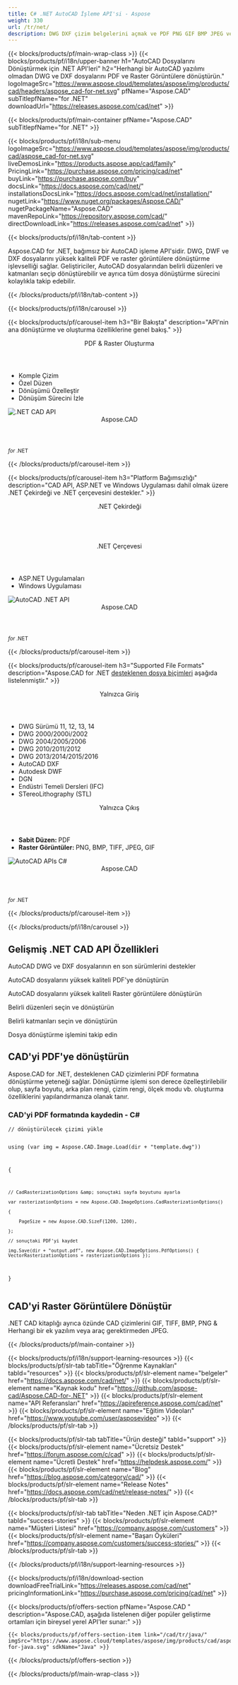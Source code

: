 ```yaml
---
title: C# .NET AutoCAD İşleme API'si - Aspose 
weight: 330
url: /tr/net/ 
description: DWG DXF çizim belgelerini açmak ve PDF PNG GIF BMP JPEG ve TIFF formatlarına dönüştürmek için C# ASP.NET VB.NET AutoCAD kitaplığı
---
```


{{< blocks/products/pf/main-wrap-class >}}
{{< blocks/products/pf/i18n/upper-banner h1="AutoCAD Dosyalarını Dönüştürmek için .NET API'leri" h2="Herhangi bir AutoCAD yazılımı olmadan DWG ve DXF dosyalarını PDF ve Raster Görüntülere dönüştürün." logoImageSrc="https://www.aspose.cloud/templates/aspose/img/products/cad/headers/aspose_cad-for-net.svg" pfName="Aspose.CAD" subTitlepfName="for .NET" downloadUrl="https://releases.aspose.com/cad/net" >}}

{{< blocks/products/pf/main-container pfName="Aspose.CAD" subTitlepfName="for .NET" >}}

{{< blocks/products/pf/i18n/sub-menu logoImageSrc="https://www.aspose.cloud/templates/aspose/img/products/cad/aspose_cad-for-net.svg" liveDemosLink="https://products.aspose.app/cad/family" PricingLink="https://purchase.aspose.com/pricing/cad/net" buyLink="https://purchase.aspose.com/buy" docsLink="https://docs.aspose.com/cad/net/" installationsDocsLink="https://docs.aspose.com/cad/net/installation/" nugetLink="https://www.nuget.org/packages/Aspose.CAD/" nugetPackageName="Aspose.CAD" mavenRepoLink="https://repository.aspose.com/cad/" directDownloadLink="https://releases.aspose.com/cad/net" >}}

{{< blocks/products/pf/i18n/tab-content >}}
<p>
 Aspose.CAD for .NET, bağımsız bir AutoCAD işleme API'sidir. DWG, DWF ve DXF dosyalarını yüksek kaliteli PDF ve raster görüntülere dönüştürme işlevselliği sağlar. Geliştiriciler, AutoCAD dosyalarından belirli düzenleri ve katmanları seçip dönüştürebilir ve ayrıca tüm dosya dönüştürme sürecini kolaylıkla takip edebilir.
</p>

{{< /blocks/products/pf/i18n/tab-content >}}

<!--Diagrams Start-->
{{< blocks/products/pf/i18n/carousel >}}

{{< blocks/products/pf/carousel-item h3="Bir Bakışta" description="API'nin ana dönüştürme ve oluşturma özelliklerine genel bakış." >}}
<div class="diagram1 d1-net">
 <div class="d1-row">
  <div class="d1-col d1-left">
  </div>
  <!--/left-->
  <div class="d1-col d1-right">
   <header>
    <i class="fa fa-copy">
    </i>
    PDF &amp; Raster Oluşturma
   </header>
   <ul>
    <li>
     Komple Çizim
    </li>
    <li>
     Özel Düzen
    </li>
    <li>
     Dönüşümü Özelleştir
    </li>
    <li>
     Dönüşüm Sürecini İzle
    </li>
   </ul>
  </div>
  <!--/right-->
 </div>
 <!--/row-->
 <div class="d1-logo">
  <img alt=".NET CAD API" src="https://www.aspose.cloud/templates/aspose/img/products/cad/aspose_cad-for-net.svg"/>
  <header>
   Aspose.CAD
  </header>
  <footer>
   <small>
    <em>
     for
    </em>
    .NET
   </small>
  </footer>
 </div>
 <!--/logo-->
</div>

{{< /blocks/products/pf/carousel-item >}}

{{< blocks/products/pf/carousel-item h3="Platform Bağımsızlığı" description="CAD API, ASP.NET ve Windows Uygulaması dahil olmak üzere .NET Çekirdeği ve .NET çerçevesini destekler." >}}
<div class="diagram1 d1-net">
 <div class="d1-row">
  <div class="d1-col d1-left">
  </div>
  <!--/left-->
  <div class="d1-col d1-right">
   <header>
    <i class="fa fa-cubes">
    </i>
    .NET Çekirdeği
   </header>
   <br/>
   <header>
    <i class="fa fa-cubes">
    </i>
    .NET Çerçevesi
   </header>
   <ul>
    <li>
     ASP.NET Uygulamaları
    </li>
    <li>
     Windows Uygulaması
    </li>
   </ul>
  </div>
  <!--/right-->
 </div>
 <!--/row-->
 <div class="d1-logo">
  <img alt="AutoCAD .NET API" src="https://www.aspose.cloud/templates/aspose/img/products/cad/aspose_cad-for-net.svg"/>
  <header>
   Aspose.CAD
  </header>
  <footer>
   <small>
    <em>
     for
    </em>
    .NET
   </small>
  </footer>
 </div>
 <!--/logo-->
</div>

{{< /blocks/products/pf/carousel-item >}}

{{< blocks/products/pf/carousel-item h3="Supported File Formats" description="Aspose.CAD for .NET [desteklenen dosya biçimleri](https://docs.aspose.com/cad/net/supported-file-formats/)  aşağıda listelenmiştir." >}}
<div class="diagram1 d2 d1-net">
 <div class="d1-row">
  <div class="d1-col d1-left">
   <header>
    <i class="fa fa-long-arrow-down">
    </i>
    Yalnızca Giriş
   </header>
   <ul>
    <li>
     DWG Sürümü 11, 12, 13, 14
    </li>
    <li>
     DWG 2000/2000i/2002
    </li>
    <li>
     DWG 2004/2005/2006
    </li>
    <li>
     DWG 2010/2011/2012
    </li>
    <li>
     DWG 2013/2014/2015/2016
    </li>
    <li>
     AutoCAD DXF
    </li>
    <li>
     Autodesk DWF
    </li>
    <li>
     DGN
    </li>
    <li>
     Endüstri Temeli Dersleri (IFC)
    </li>
    <li>
     STereoLithography (STL)
    </li>
   </ul>
  </div>
  <!--/left-->
  <div class="d1-col d1-right">
   <header>
    <i class="fa fa-mail-forward">
    </i>
    Yalnızca Çıkış
   </header>
   <ul>
    <li>
     <b>
      Sabit Düzen:
     </b>
     PDF
    </li>
    <li>
     <b>
      Raster Görüntüler:
     </b>
     PNG, BMP, TIFF, JPEG, GIF
    </li>
   </ul>
  </div>
  <!--/right-->
 </div>
 <!--/row-->
 <div class="d1-logo">
  <img alt="AutoCAD APIs C#" src="https://www.aspose.cloud/templates/aspose/img/products/cad/aspose_cad-for-net.svg"/>
  <header>
   Aspose.CAD
  </header>
  <footer>
   <small>
    <em>
     for
    </em>
    .NET
   </small>
  </footer>
 </div>
 <!--/logo-->
</div>

{{< /blocks/products/pf/carousel-item >}}

{{< /blocks/products/pf/i18n/carousel >}}
<!--Diagrams End-->

<!--Feature-section Start-->
<div class="container-fluid features-section singleproduct bg-gray">
 <a class="anchor" id="features" name="features">
 </a>
 <div class="row">
  <div class="container">
   <h2 class="pr-ft">
    Gelişmiş .NET CAD API Özellikleri
   </h2>
   <p>
   </p>
   <div class="col-lg-4">
    <em class="fa fa-files-o ico-blue fa-2x col-lg-2">
    </em>
    <p class="col-lg-10">
     AutoCAD DWG ve DXF dosyalarının en son sürümlerini destekler
    </p>
   </div>
   <div class="col-lg-4">
    <em class="fa fa-file-pdf-o ico-blue fa-2x col-lg-2">
    </em>
    <p class="col-lg-10">
     AutoCAD dosyalarını yüksek kaliteli PDF'ye dönüştürün
    </p>
   </div>
   <div class="col-lg-4">
    <em class="fa fa-image ico-blue fa-2x col-lg-2">
    </em>
    <p class="col-lg-10">
     AutoCAD dosyalarını yüksek kaliteli Raster görüntülere dönüştürün
    </p>
   </div>
   <div class="col-lg-4">
    <em class="fa fa-object-group ico-blue fa-2x col-lg-2">
    </em>
    <p class="col-lg-10">
     Belirli düzenleri seçin ve dönüştürün
    </p>
   </div>
   <div class="col-lg-4">
    <em class="fa fa-object-ungroup ico-blue fa-2x col-lg-2">
    </em>
    <p class="col-lg-10">
     Belirli katmanları seçin ve dönüştürün
    </p>
   </div>
   <div class="col-lg-4">
    <em class="fa fa-cogs ico-blue fa-2x col-lg-2">
    </em>
    <p class="col-lg-10">
     Dosya dönüştürme işlemini takip edin
    </p>
   </div>
   <div class="col-lg-12">
    <h2 class="h2title">
     CAD'yi PDF'ye dönüştürün
    </h2>
    <p>
     Aspose.CAD for .NET, desteklenen CAD çizimlerini PDF formatına dönüştürme yeteneği sağlar. Dönüştürme işlemi son derece özelleştirilebilir olup, sayfa boyutu, arka plan rengi, çizim rengi, ölçek modu vb. oluşturma özelliklerini yapılandırmanıza olanak tanır.
    </p>
    <div class="codeblock" id="code">
     <h3>
      CAD'yi PDF formatında kaydedin - C#
     </h3>
     <pre><code class="cs">// dönüştürülecek çizimi yükle

using (var img = Aspose.CAD.Image.Load(dir + "template.dwg"))

{

    // CadRasterizationOptions &amp; sonuçtaki sayfa boyutunu ayarla

    var rasterizationOptions = new Aspose.CAD.ImageOptions.CadRasterizationOptions()

    {

        PageSize = new Aspose.CAD.SizeF(1200, 1200),

    };

    // sonuçtaki PDF'yi kaydet

    img.Save(dir + "output.pdf", new Aspose.CAD.ImageOptions.PdfOptions() { VectorRasterizationOptions = rasterizationOptions });

}</code></pre>
    </div>
   </div>
   <div class="col-lg-12">
    <h2 class="h2title">
     CAD'yi Raster Görüntülere Dönüştür
    </h2>
    <p>
     .NET CAD kitaplığı ayrıca özünde CAD çizimlerini GIF, TIFF, BMP, PNG &amp; Herhangi bir ek yazılım veya araç gerektirmeden JPEG.
    </p>
   </div>
  </div>
 </div>
</div>
<!--Feature-section End-->

{{< /blocks/products/pf/main-container >}}


{{< blocks/products/pf/i18n/support-learning-resources >}}
{{< blocks/products/pf/slr-tab tabTitle="Öğrenme Kaynakları" tabId="resources" >}}
{{< blocks/products/pf/slr-element name="belgeler" href="https://docs.aspose.com/cad/net/" >}}
{{< blocks/products/pf/slr-element name="Kaynak kodu" href="https://github.com/aspose-cad/Aspose.CAD-for-.NET" >}}
{{< blocks/products/pf/slr-element name="API Referansları" href="https://apireference.aspose.com/cad/net" >}}
{{< blocks/products/pf/slr-element name="Eğitim Videoları" href="https://www.youtube.com/user/asposevideo" >}}
{{< /blocks/products/pf/slr-tab >}}

{{< blocks/products/pf/slr-tab tabTitle="Ürün desteği" tabId="support" >}}
{{< blocks/products/pf/slr-element name="Ücretsiz Destek" href="https://forum.aspose.com/c/cad" >}}
{{< blocks/products/pf/slr-element name="Ücretli Destek" href="https://helpdesk.aspose.com/" >}}
{{< blocks/products/pf/slr-element name="Blog" href="https://blog.aspose.com/category/cad/" >}}
{{< blocks/products/pf/slr-element name="Release Notes" href="https://docs.aspose.com/cad/net/release-notes/" >}}
{{< /blocks/products/pf/slr-tab >}}

{{< blocks/products/pf/slr-tab tabTitle="Neden .NET için Aspose.CAD?" tabId="success-stories" >}}
{{< blocks/products/pf/slr-element name="Müşteri Listesi" href="https://company.aspose.com/customers" >}}
{{< blocks/products/pf/slr-element name="Başarı Öyküleri" href="https://company.aspose.com/customers/success-stories/" >}}
{{< /blocks/products/pf/slr-tab >}}

{{< /blocks/products/pf/i18n/support-learning-resources >}}

{{< blocks/products/pf/i18n/download-section downloadFreeTrialLink="https://releases.aspose.com/cad/net" pricingInformationLink="https://purchase.aspose.com/pricing/cad/net" >}}

{{< blocks/products/pf/offers-section pfName="Aspose.CAD " description="Aspose.CAD, aşağıda listelenen diğer popüler geliştirme ortamları için bireysel yerel API'ler sunar:" >}}

    {{< blocks/products/pf/offers-section-item link="/cad/tr/java/" imgSrc="https://www.aspose.cloud/templates/aspose/img/products/cad/aspose_cad-for-java.svg" sdkName="Java" >}}

{{< /blocks/products/pf/offers-section >}}

{{< /blocks/products/pf/main-wrap-class >}}